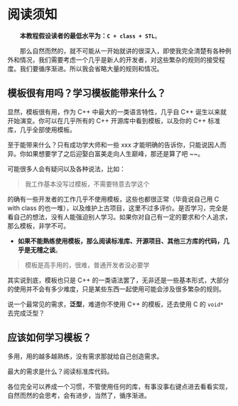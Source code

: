# 阅读须知

&emsp;&emsp;**本教程假设读者的最低水平为：`C + class + STL`**。

&emsp;&emsp;那么自然而然的，就不可能从一开始就讲的很深入，即使我完全清楚有各种例外和情况，我们需要考虑一个几乎是新人的开发者，对这些繁杂的规则的接受程度。我们要循序渐进。所以我会省略大量的规则和情况。

## 模板很有用吗？学习模板能带来什么？

显然，模板很有用，作为 C++ 中最大的一类语言特性，几乎自 C++ 诞生以来就开始演变。你可以在几乎所有的 C++ 开源库中看到模板，以及你的 C++ 标准库，几乎全部使用模板。

至于能带来什么？只有成功学大师和一些 xxx 才能明确的告诉你，只能说因人而异。你如果想要学了之后迎娶白富美走向人生巅峰，那还是算了吧 ~~。

可能很多人会有疑问以及各种说法，比如：

> 我工作基本没写过模板，不需要特意去学这个

的确有一些开发者的工作几乎不使用模板，这些也都很正常（毕竟说自己用 C with class 的也一堆），以及维护上古项目，这里不过多评价。是否学习，完全是看自己的想法，没有人能强迫别人学习。如果你对自己有一定的要求和个人追求，那么模板，非学不可。

- **如果不能熟练使用模板，那么阅读标准库、开源项目、其他三方库的代码，几乎是无稽之谈**。

> 模板是高手用的，很难，普通开发者没必要学

其实说到底，模板也只是 C++ 的一类语法罢了，无非还是一些基本形式，大部分的使用并不会有多少难度，只是某些东西一起使用可能会涉及很多繁杂的规则。

说一个最常见的需求，**泛型**，难道你不使用 C++ 的模板，还去使用 C 的 `void*` 去完成泛型？

## 应该如何学习模板？

多用，用的越多越熟练，没有需求那就给自己创造需求。

最大的需求是什么？阅读标准库代码。

各位完全可以养成一个习惯，不管使用任何的库，有事没事右键点进去看看实现，自然而然的会思考，会有进步，当然了，循序渐进。

